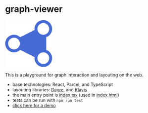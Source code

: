 # graph-viewer

![graph-viewer](logo-small.png)

This is a playground for graph interaction and layouting on the web.

- base technologies: React, Parcel, and TypeScript
- layouting libraries: [Dagre](https://github.com/dagrejs/dagre), and [Klayjs](https://github.com/OpenKieler/klayjs)
- the main entry point is [index.tsx](src/index.tsx) (used in [index.html](index.html))
- tests can be run with `npm run test`
- [click here for a demo](https://codesandbox.io/s/github/xndlnk/graph-viewer)
